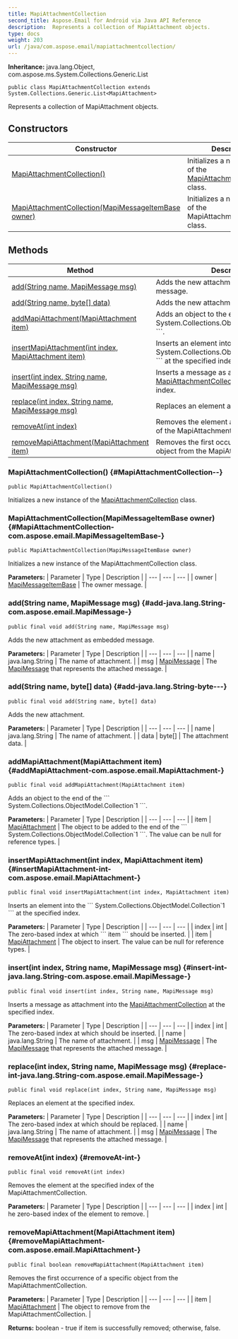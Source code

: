 ```yaml
---
title: MapiAttachmentCollection
second_title: Aspose.Email for Android via Java API Reference
description:  Represents a collection of MapiAttachment objects.
type: docs
weight: 203
url: /java/com.aspose.email/mapiattachmentcollection/
---
```

**Inheritance:**
java.lang.Object, com.aspose.ms.System.Collections.Generic.List
```
public class MapiAttachmentCollection extends System.Collections.Generic.List<MapiAttachment>
```

Represents a collection of MapiAttachment objects.
## Constructors

| Constructor | Description |
| --- | --- |
| [MapiAttachmentCollection()](#MapiAttachmentCollection--) | Initializes a new instance of the [MapiAttachmentCollection](../../com.aspose.email/mapiattachmentcollection) class. |
| [MapiAttachmentCollection(MapiMessageItemBase owner)](#MapiAttachmentCollection-com.aspose.email.MapiMessageItemBase-) | Initializes a new instance of the MapiAttachmentCollection class. |
## Methods

| Method | Description |
| --- | --- |
| [add(String name, MapiMessage msg)](#add-java.lang.String-com.aspose.email.MapiMessage-) | Adds the new attachment as embedded message. |
| [add(String name, byte[] data)](#add-java.lang.String-byte---) | Adds the new attachment. |
| [addMapiAttachment(MapiAttachment item)](#addMapiAttachment-com.aspose.email.MapiAttachment-) | Adds an object to the end of the \`\`\` System.Collections.ObjectModel.Collection\`1 \`\`\`. |
| [insertMapiAttachment(int index, MapiAttachment item)](#insertMapiAttachment-int-com.aspose.email.MapiAttachment-) | Inserts an element into the \`\`\` System.Collections.ObjectModel.Collection\`1 \`\`\` at the specified index. |
| [insert(int index, String name, MapiMessage msg)](#insert-int-java.lang.String-com.aspose.email.MapiMessage-) | Inserts a message as attachment into the [MapiAttachmentCollection](../../com.aspose.email/mapiattachmentcollection) at the specified index. |
| [replace(int index, String name, MapiMessage msg)](#replace-int-java.lang.String-com.aspose.email.MapiMessage-) | Replaces an element at the specified index. |
| [removeAt(int index)](#removeAt-int-) | Removes the element at the specified index of the MapiAttachmentCollection. |
| [removeMapiAttachment(MapiAttachment item)](#removeMapiAttachment-com.aspose.email.MapiAttachment-) | Removes the first occurrence of a specific object from the MapiAttachmentCollection. |
### MapiAttachmentCollection() {#MapiAttachmentCollection--}
```
public MapiAttachmentCollection()
```


Initializes a new instance of the [MapiAttachmentCollection](../../com.aspose.email/mapiattachmentcollection) class.

### MapiAttachmentCollection(MapiMessageItemBase owner) {#MapiAttachmentCollection-com.aspose.email.MapiMessageItemBase-}
```
public MapiAttachmentCollection(MapiMessageItemBase owner)
```


Initializes a new instance of the MapiAttachmentCollection class.

**Parameters:**
| Parameter | Type | Description |
| --- | --- | --- |
| owner | [MapiMessageItemBase](../../com.aspose.email/mapimessageitembase) | The owner message. |

### add(String name, MapiMessage msg) {#add-java.lang.String-com.aspose.email.MapiMessage-}
```
public final void add(String name, MapiMessage msg)
```


Adds the new attachment as embedded message.

**Parameters:**
| Parameter | Type | Description |
| --- | --- | --- |
| name | java.lang.String | The name of attachment. |
| msg | [MapiMessage](../../com.aspose.email/mapimessage) | The [MapiMessage](../../com.aspose.email/mapimessage) that represents the attached message. |

### add(String name, byte[] data) {#add-java.lang.String-byte---}
```
public final void add(String name, byte[] data)
```


Adds the new attachment.

**Parameters:**
| Parameter | Type | Description |
| --- | --- | --- |
| name | java.lang.String | The name of attachment. |
| data | byte[] | The attachment data. |

### addMapiAttachment(MapiAttachment item) {#addMapiAttachment-com.aspose.email.MapiAttachment-}
```
public final void addMapiAttachment(MapiAttachment item)
```


Adds an object to the end of the \`\`\` System.Collections.ObjectModel.Collection\`1 \`\`\`.

**Parameters:**
| Parameter | Type | Description |
| --- | --- | --- |
| item | [MapiAttachment](../../com.aspose.email/mapiattachment) | The object to be added to the end of the \`\`\` System.Collections.ObjectModel.Collection\`1 \`\`\`. The value can be null for reference types. |

### insertMapiAttachment(int index, MapiAttachment item) {#insertMapiAttachment-int-com.aspose.email.MapiAttachment-}
```
public final void insertMapiAttachment(int index, MapiAttachment item)
```


Inserts an element into the \`\`\` System.Collections.ObjectModel.Collection\`1 \`\`\` at the specified index.

**Parameters:**
| Parameter | Type | Description |
| --- | --- | --- |
| index | int | The zero-based index at which \`\`\` item \`\`\` should be inserted. |
| item | [MapiAttachment](../../com.aspose.email/mapiattachment) | The object to insert. The value can be null for reference types. |

### insert(int index, String name, MapiMessage msg) {#insert-int-java.lang.String-com.aspose.email.MapiMessage-}
```
public final void insert(int index, String name, MapiMessage msg)
```


Inserts a message as attachment into the [MapiAttachmentCollection](../../com.aspose.email/mapiattachmentcollection) at the specified index.

**Parameters:**
| Parameter | Type | Description |
| --- | --- | --- |
| index | int | The zero-based index at which should be inserted. |
| name | java.lang.String | The name of attachment. |
| msg | [MapiMessage](../../com.aspose.email/mapimessage) | The [MapiMessage](../../com.aspose.email/mapimessage) that represents the attached message. |

### replace(int index, String name, MapiMessage msg) {#replace-int-java.lang.String-com.aspose.email.MapiMessage-}
```
public final void replace(int index, String name, MapiMessage msg)
```


Replaces an element at the specified index.

**Parameters:**
| Parameter | Type | Description |
| --- | --- | --- |
| index | int | The zero-based index at which should be replaced. |
| name | java.lang.String | The name of attachment. |
| msg | [MapiMessage](../../com.aspose.email/mapimessage) | The [MapiMessage](../../com.aspose.email/mapimessage) that represents the attached message. |

### removeAt(int index) {#removeAt-int-}
```
public final void removeAt(int index)
```


Removes the element at the specified index of the MapiAttachmentCollection.

**Parameters:**
| Parameter | Type | Description |
| --- | --- | --- |
| index | int | he zero-based index of the element to remove. |

### removeMapiAttachment(MapiAttachment item) {#removeMapiAttachment-com.aspose.email.MapiAttachment-}
```
public final boolean removeMapiAttachment(MapiAttachment item)
```


Removes the first occurrence of a specific object from the MapiAttachmentCollection.

**Parameters:**
| Parameter | Type | Description |
| --- | --- | --- |
| item | [MapiAttachment](../../com.aspose.email/mapiattachment) | The object to remove from the MapiAttachmentCollection. |

**Returns:**
boolean - true if item is successfully removed; otherwise, false.
